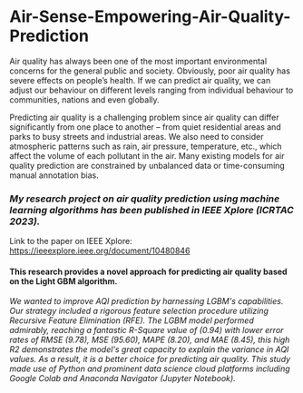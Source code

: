 # Air-Sense-Empowering-Air-Quality-Prediction

Air quality has always been one of the most important environmental concerns for the general public and society. Obviously, poor air quality has severe effects on people’s health. If we can predict air quality, we can adjust our behaviour on different levels ranging from individual behaviour to communities, nations and even globally. 

Predicting air quality is a challenging problem since air quality can differ significantly from one place to another – from quiet residential areas and parks to busy streets and industrial areas. We also need to consider atmospheric patterns such as rain, air pressure, temperature, etc., which affect the volume of each pollutant in the air. Many existing models for air quality prediction are constrained by unbalanced data or time-consuming manual annotation bias.  

### *My research project on air quality prediction using machine learning algorithms has been published in IEEE Xplore (ICRTAC 2023).*

Link to the paper on IEEE Xplore: https://ieeexplore.ieee.org/document/10480846

#### **This research provides a novel approach for predicting air quality based on the Light GBM algorithm.**

*We wanted to improve AQI prediction by harnessing LGBM's capabilities. Our strategy included a rigorous feature selection procedure utilizing Recursive Feature Elimination (RFE). The LGBM model performed admirably, reaching a fantastic R-Square value of (0.94) with lower error rates of RMSE (9.78), MSE (95.60), MAPE (8.20), and MAE (8.45), this high R2 demonstrates the model's great capacity to explain the variance in AQI values. As a result, it is a better choice for predicting air quality. This study made use of Python and prominent data science cloud platforms including Google Colab and Anaconda Navigator (Jupyter Notebook).*
